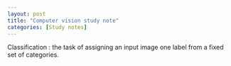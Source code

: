 ```yaml
---
layout: post
title: "Computer vision study note"
categories: [Study notes]
---
```


Classification : the task of assigning an input image one label from a fixed set of categories.

